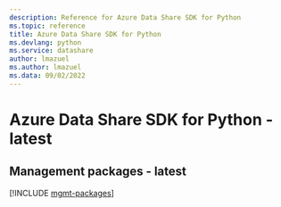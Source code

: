 ```yaml
---
description: Reference for Azure Data Share SDK for Python
ms.topic: reference
title: Azure Data Share SDK for Python
ms.devlang: python
ms.service: datashare
author: lmazuel
ms.author: lmazuel
ms.data: 09/02/2022
---
```

# Azure Data Share SDK for Python - latest

## Management packages - latest
[!INCLUDE [mgmt-packages](data-share-mgmt-index.md)]